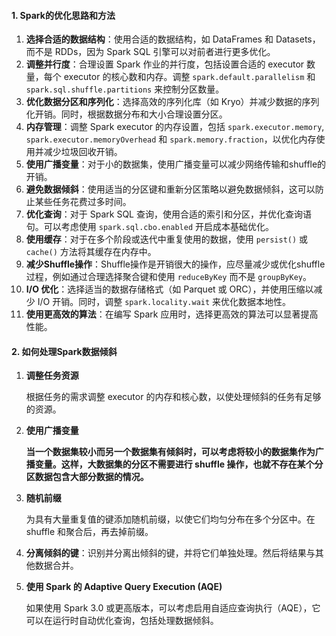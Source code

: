 #### 1. Spark的优化思路和方法

1. **选择合适的数据结构**：使用合适的数据结构，如 DataFrames 和 Datasets，而不是 RDDs，因为 Spark SQL 引擎可以对前者进行更多优化。
2. **调整并行度**：合理设置 Spark 作业的并行度，包括设置合适的 executor 数量，每个 executor 的核心数和内存。调整 `spark.default.parallelism` 和 `spark.sql.shuffle.partitions` 来控制分区数量。
3. **优化数据分区和序列化**：选择高效的序列化库（如 Kryo）并减少数据的序列化开销。同时，根据数据分布和大小合理设置分区。
4. **内存管理**：调整 Spark executor 的内存设置，包括 `spark.executor.memory`, `spark.executor.memoryOverhead` 和 `spark.memory.fraction`，以优化内存使用并减少垃圾回收开销。
5. **使用广播变量**：对于小的数据集，使用广播变量可以减少网络传输和shuffle的开销。
6. **避免数据倾斜**：使用适当的分区键和重新分区策略以避免数据倾斜，这可以防止某些任务花费过多时间。
7. **优化查询**：对于 Spark SQL 查询，使用合适的索引和分区，并优化查询语句。可以考虑使用 `spark.sql.cbo.enabled` 开启成本基础优化。
8. **使用缓存**：对于在多个阶段或迭代中重复使用的数据，使用 `persist()` 或 `cache()` 方法将其缓存在内存中。
9. **减少Shuffle操作**：Shuffle操作是开销很大的操作，应尽量减少或优化shuffle过程，例如通过合理选择聚合键和使用 `reduceByKey` 而不是 `groupByKey`。
10. **I/O 优化**：选择适当的数据存储格式（如 Parquet 或 ORC），并使用压缩以减少 I/O 开销。同时，调整 `spark.locality.wait` 来优化数据本地性。
11. **使用更高效的算法**：在编写 Spark 应用时，选择更高效的算法可以显著提高性能。



#### 2. 如何处理Spark数据倾斜

1. **调整任务资源**

   根据任务的需求调整 executor 的内存和核心数，以使处理倾斜的任务有足够的资源。

2. **使用广播变量**

   **当一个数据集较小而另一个数据集有倾斜时，可以考虑将较小的数据集作为广播变量。这样，大数据集的分区不需要进行 shuffle 操作，也就不存在某个分区数据包含大部分数据的情况。**

2. **随机前缀**

   为具有大量重复值的键添加随机前缀，以使它们均匀分布在多个分区中。在 shuffle 和聚合后，再去掉前缀。

4. **分离倾斜的键**：识别并分离出倾斜的键，并将它们单独处理。然后将结果与其他数据合并。

4. **使用 Spark 的 Adaptive Query Execution (AQE)**

   如果使用 Spark 3.0 或更高版本，可以考虑启用自适应查询执行（AQE），它可以在运行时自动优化查询，包括处理数据倾斜。